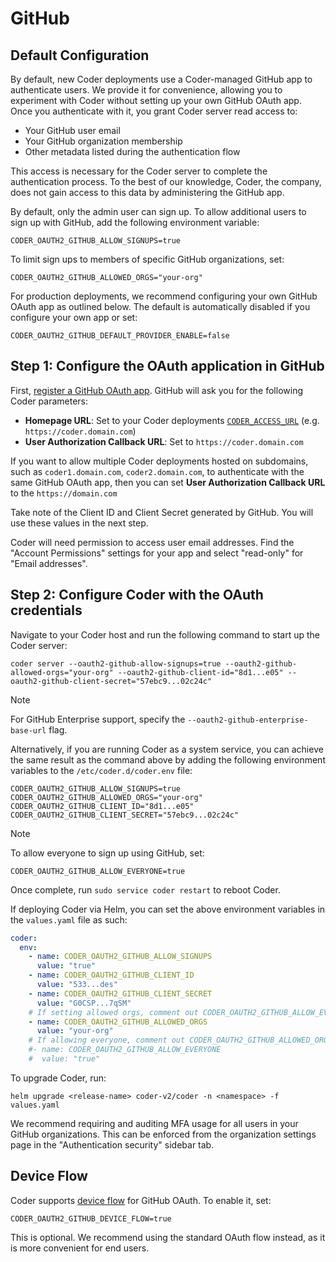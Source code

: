 # GitHub

## Default Configuration

By default, new Coder deployments use a Coder-managed GitHub app to authenticate
users. We provide it for convenience, allowing you to experiment with Coder
without setting up your own GitHub OAuth app. Once you authenticate with it, you
grant Coder server read access to:

- Your GitHub user email
- Your GitHub organization membership
- Other metadata listed during the authentication flow

This access is necessary for the Coder server to complete the authentication
process. To the best of our knowledge, Coder, the company, does not gain access
to this data by administering the GitHub app.

By default, only the admin user can sign up. To allow additional users to sign
up with GitHub, add the following environment variable:

```env
CODER_OAUTH2_GITHUB_ALLOW_SIGNUPS=true
```

To limit sign ups to members of specific GitHub organizations, set:

```env
CODER_OAUTH2_GITHUB_ALLOWED_ORGS="your-org"
```

For production deployments, we recommend configuring your own GitHub OAuth app
as outlined below. The default is automatically disabled if you configure your
own app or set:

```env
CODER_OAUTH2_GITHUB_DEFAULT_PROVIDER_ENABLE=false
```

## Step 1: Configure the OAuth application in GitHub

First,
[register a GitHub OAuth app](https://developer.github.com/apps/building-oauth-apps/creating-an-oauth-app/).
GitHub will ask you for the following Coder parameters:

- **Homepage URL**: Set to your Coder deployments
  [`CODER_ACCESS_URL`](../../reference/cli/server.md#--access-url) (e.g.
  `https://coder.domain.com`)
- **User Authorization Callback URL**: Set to `https://coder.domain.com`

If you want to allow multiple Coder deployments hosted on subdomains, such as
`coder1.domain.com`, `coder2.domain.com`, to authenticate with the
same GitHub OAuth app, then you can set **User Authorization Callback URL** to
the `https://domain.com`

Take note of the Client ID and Client Secret generated by GitHub. You will use these
values in the next step.

Coder will need permission to access user email addresses. Find the "Account
Permissions" settings for your app and select "read-only" for "Email addresses".

## Step 2: Configure Coder with the OAuth credentials

Navigate to your Coder host and run the following command to start up the Coder
server:

```shell
coder server --oauth2-github-allow-signups=true --oauth2-github-allowed-orgs="your-org" --oauth2-github-client-id="8d1...e05" --oauth2-github-client-secret="57ebc9...02c24c"
```

> [!NOTE]
> For GitHub Enterprise support, specify the `--oauth2-github-enterprise-base-url` flag.

Alternatively, if you are running Coder as a system service, you can achieve the
same result as the command above by adding the following environment variables
to the `/etc/coder.d/coder.env` file:

```env
CODER_OAUTH2_GITHUB_ALLOW_SIGNUPS=true
CODER_OAUTH2_GITHUB_ALLOWED_ORGS="your-org"
CODER_OAUTH2_GITHUB_CLIENT_ID="8d1...e05"
CODER_OAUTH2_GITHUB_CLIENT_SECRET="57ebc9...02c24c"
```

> [!NOTE]
> To allow everyone to sign up using GitHub, set:
>
> ```env
> CODER_OAUTH2_GITHUB_ALLOW_EVERYONE=true
> ```

Once complete, run `sudo service coder restart` to reboot Coder.

If deploying Coder via Helm, you can set the above environment variables in the
`values.yaml` file as such:

```yaml
coder:
  env:
    - name: CODER_OAUTH2_GITHUB_ALLOW_SIGNUPS
      value: "true"
    - name: CODER_OAUTH2_GITHUB_CLIENT_ID
      value: "533...des"
    - name: CODER_OAUTH2_GITHUB_CLIENT_SECRET
      value: "G0CSP...7qSM"
    # If setting allowed orgs, comment out CODER_OAUTH2_GITHUB_ALLOW_EVERYONE and its value
    - name: CODER_OAUTH2_GITHUB_ALLOWED_ORGS
      value: "your-org"
    # If allowing everyone, comment out CODER_OAUTH2_GITHUB_ALLOWED_ORGS and it's value
    #- name: CODER_OAUTH2_GITHUB_ALLOW_EVERYONE
    #  value: "true"
```

To upgrade Coder, run:

```shell
helm upgrade <release-name> coder-v2/coder -n <namespace> -f values.yaml
```

We recommend requiring and auditing MFA usage for all users in your GitHub
organizations. This can be enforced from the organization settings page in the
"Authentication security" sidebar tab.

## Device Flow

Coder supports
[device flow](https://docs.github.com/en/apps/oauth-apps/building-oauth-apps/authorizing-oauth-apps#device-flow)
for GitHub OAuth. To enable it, set:

```env
CODER_OAUTH2_GITHUB_DEVICE_FLOW=true
```

This is optional. We recommend using the standard OAuth flow instead, as it is
more convenient for end users.
